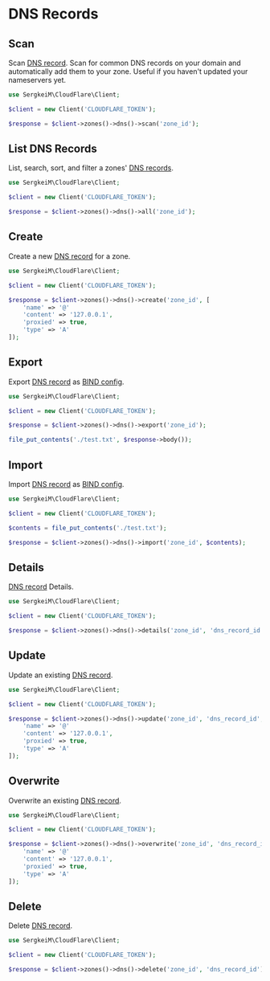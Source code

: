 # DNS Records

## Scan

Scan [DNS record](https://developers.cloudflare.com/api/operations/dns-records-for-a-zone-scan-dns-records). Scan for common DNS records on your domain and automatically add them to your zone. Useful if you haven't updated your nameservers yet.

```php [php]
use SergkeiM\CloudFlare\Client;

$client = new Client('CLOUDFLARE_TOKEN');

$response = $client->zones()->dns()->scan('zone_id');
```

## List DNS Records

List, search, sort, and filter a zones' [DNS records](https://developers.cloudflare.com/api/operations/dns-records-for-a-zone-list-dns-records).

```php [php]
use SergkeiM\CloudFlare\Client;

$client = new Client('CLOUDFLARE_TOKEN');

$response = $client->zones()->dns()->all('zone_id');
```

## Create

Create a new [DNS record](https://developers.cloudflare.com/api/operations/dns-records-for-a-zone-create-dns-record) for a zone.

```php [php]
use SergkeiM\CloudFlare\Client;

$client = new Client('CLOUDFLARE_TOKEN');

$response = $client->zones()->dns()->create('zone_id', [
    'name' => '@'
    'content' => '127.0.0.1',
    'proxied' => true,
    'type' => 'A'
]);
```

## Export

Export [DNS record](https://developers.cloudflare.com/api/operations/dns-records-for-a-zone-export-dns-records) as [BIND config](https://en.wikipedia.org/wiki/Zone_file).

```php [php]
use SergkeiM\CloudFlare\Client;

$client = new Client('CLOUDFLARE_TOKEN');

$response = $client->zones()->dns()->export('zone_id');

file_put_contents('./test.txt', $response->body());
```

## Import

Import [DNS record](https://developers.cloudflare.com/api/operations/dns-records-for-a-zone-export-dns-records) as [BIND config](https://en.wikipedia.org/wiki/Zone_file).

```php [php]
use SergkeiM\CloudFlare\Client;

$client = new Client('CLOUDFLARE_TOKEN');

$contents = file_put_contents('./test.txt');

$response = $client->zones()->dns()->import('zone_id', $contents);
```

## Details

[DNS record](https://developers.cloudflare.com/api/operations/dns-records-for-a-zone-dns-record-details) Details.

```php [php]
use SergkeiM\CloudFlare\Client;

$client = new Client('CLOUDFLARE_TOKEN');

$response = $client->zones()->dns()->details('zone_id', 'dns_record_id');
```

## Update

Update an existing [DNS record](https://developers.cloudflare.com/api/operations/dns-records-for-a-zone-patch-dns-record).

```php [php]
use SergkeiM\CloudFlare\Client;

$client = new Client('CLOUDFLARE_TOKEN');

$response = $client->zones()->dns()->update('zone_id', 'dns_record_id', [
    'name' => '@'
    'content' => '127.0.0.1',
    'proxied' => true,
    'type' => 'A'
]);
```

## Overwrite

Overwrite an existing [DNS record](https://developers.cloudflare.com/api/operations/dns-records-for-a-zone-update-dns-record).

```php [php]
use SergkeiM\CloudFlare\Client;

$client = new Client('CLOUDFLARE_TOKEN');

$response = $client->zones()->dns()->overwrite('zone_id', 'dns_record_id', [
    'name' => '@'
    'content' => '127.0.0.1',
    'proxied' => true,
    'type' => 'A'
]);
```

## Delete

Delete [DNS record](https://developers.cloudflare.com/api/operations/dns-records-for-a-zone-delete-dns-record).

```php [php]
use SergkeiM\CloudFlare\Client;

$client = new Client('CLOUDFLARE_TOKEN');

$response = $client->zones()->dns()->delete('zone_id', 'dns_record_id');
```